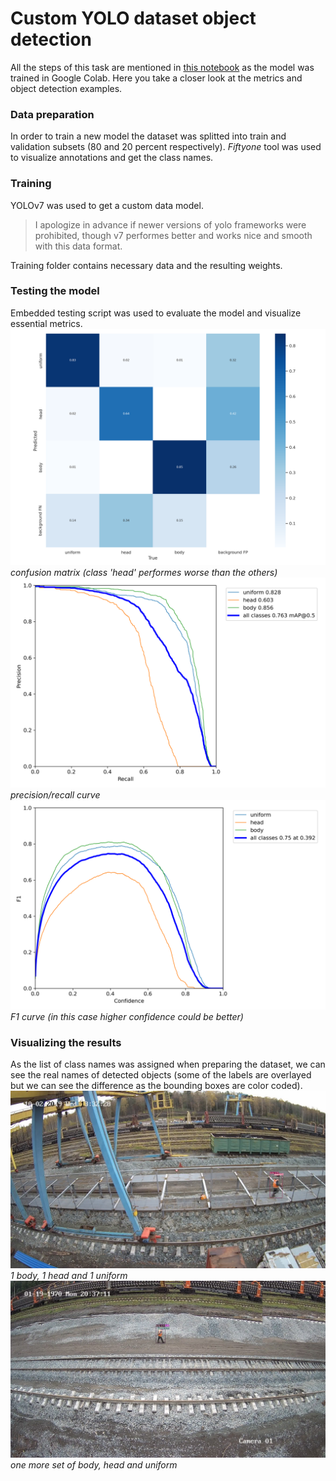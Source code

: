 # Custom YOLO dataset object detection
All the steps of this task are mentioned in [this notebook](YOLO_od.ipynb) as the model was trained in Google Colab. Here you take a closer look at the metrics and object detection examples.
### Data preparation
In order to train a new model the dataset was splitted into train and validation subsets (80 and 20 percent respectively).
*Fiftyone* tool was used to visualize annotations and get the class names.
### Training
YOLOv7 was used to get a custom data model.
> I apologize in advance if newer versions of yolo frameworks were prohibited, though v7 performes better and works nice and smooth with this data format.

Training folder contains necessary data and the resulting weights.
### Testing the model
Embedded testing script was used to evaluate the model and visualize essential metrics.
![confusion matrix (class 'head' performes worse than the others)](metrics/confusion_matrix.png)
*confusion matrix (class 'head' performes worse than the others)*
![precision/recall curve](metrics/PR_curve.png)
*precision/recall curve*
![F1 curve (in this case higher confidence could be better)](metrics/F1_curve.png)
*F1 curve (in this case higher confidence could be better)*
### Visualizing the results
As the list of class names was assigned when preparing the dataset, we can see the real names of detected objects (some of the labels are overlayed but we can see the difference as the bounding boxes are color coded).
![1 body, 1 head and 1 uniform](detection/00000479.jpg)
*1 body, 1 head and 1 uniform*
![one more set of body, head and uniform](detection/1192.jpg)
*one more set of body, head and uniform*